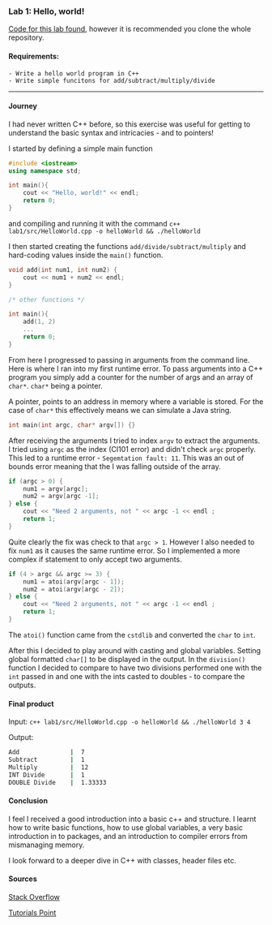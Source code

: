 ### Lab 1: Hello, world!

[Code for this lab found](https://github.com/petermcneil/CI312/tree/master/lab1/src), however it is recommended you
clone the whole repository.

#### Requirements:
    
    - Write a hello world program in C++
    - Write simple funcitons for add/subtract/multiply/divide
---
#### Journey
I had never written C++ before, so this exercise was useful for getting to understand
the basic syntax and intricacies - and to pointers!

I started by defining a simple main function 

```cpp
#include <iostream>
using namespace std;

int main(){
    cout << "Hello, world!" << endl;
    return 0;
}

```

and compiling and running it with the command `c++ lab1/src/HelloWorld.cpp -o helloWorld && ./helloWorld`

I then started creating the functions `add/divide/subtract/multiply` and hard-coding values
inside the `main()` function.

```cpp
void add(int num1, int num2) {
    cout << num1 + num2 << endl;
}

/* other functions */

int main(){
    add(1, 2)
    ...
    return 0;
}
```

From here I progressed to passing in arguments from the command line. Here is where I ran into my first runtime error.
To pass arguments into a C++ program you simply add a counter for the number of args and an array of `char*`. `char*` 
being a pointer.

A pointer, points to an address in memory where a variable is stored. For the case of `char*` this effectively means we 
can simulate a Java string.

```cpp
int main(int argc, char* argv[]) {}
```

After receiving the arguments I tried to index `argv` to extract the arguments. I tried using `argc` as the index (CI101 error)
and didn't check `argc` properly. This led to a runtime error - `Segemtation fault: 11`. This was an out of bounds error
meaning that the I was falling outside of the array.

```cpp
if (argc > 0) {
    num1 = argv[argc];
    num2 = argv[argc -1];
} else {
    cout << "Need 2 arguments, not " << argc -1 << endl ;
    return 1;
}
```

Quite clearly the fix was check to that `argc > 1`. However I also needed to fix `num1` as it causes
the same runtime error. So I implemented a more complex if statement to only accept two arguments.

```cpp
if (4 > argc && argc >= 3) {
    num1 = atoi(argv[argc - 1]);
    num2 = atoi(argv[argc - 2]);
} else {
    cout << "Need 2 arguments, not " << argc -1 << endl ;
    return 1;
}
```
The `atoi()` function came from the `cstdlib` and converted the `char` to `int`.

After this I decided to play around with casting and global variables. Setting global formatted `char[]` to be 
displayed in the output. In the `division()` function I decided to compare to have two divisions performed one with
the `int` passed in and one with the ints casted to doubles - to compare the outputs.

#### Final product
Input:
`c++ lab1/src/HelloWorld.cpp -o helloWorld && ./helloWorld 3 4`

Output:

```bash
Add              |  7
Subtract         |  1
Multiply         |  12
INT Divide       |  1
DOUBLE Divide    |  1.33333
```

#### Conclusion
I feel I received a good introduction into a basic c++ and structure. I learnt how to write basic functions, how to use
global variables, a very basic introduction in to packages, and an introduction to compiler errors from mismanaging 
memory.

I look forward to a deeper dive in C++ with classes, header files etc.


#### Sources
[Stack Overflow](https://www.stackoverflow.com/)

[Tutorials Point](https://www.tutorialspoint.com/cplusplus)


